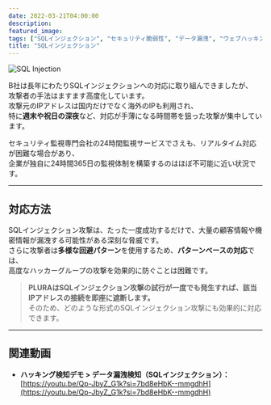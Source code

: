 ```yaml
---
date: 2022-03-21T04:00:00
description: 
featured_image: 
tags: ["SQLインジェクション", "セキュリティ脆弱性", "データ漏洩", "ウェブハッキング", "PLURA"]
title: "SQLインジェクション"
---
```


![SQL Injection](https://github.com/user-attachments/assets/effd8178-920d-413e-ab79-61fb6815f22f)

B社は長年にわたりSQLインジェクションへの対応に取り組んできましたが、  
攻撃者の手法はますます高度化しています。  
攻撃元のIPアドレスは国内だけでなく海外のIPも利用され、  
特に**週末や祝日の深夜**など、対応が手薄になる時間帯を狙った攻撃が集中しています。  

セキュリティ監視専門会社の24時間監視サービスでさえも、リアルタイム対応が困難な場合があり、  
企業が独自に24時間365日の監視体制を構築するのはほぼ不可能に近い状況です。

---

## 対応方法

SQLインジェクション攻撃は、たった一度成功するだけで、大量の顧客情報や機密情報が漏洩する可能性がある深刻な脅威です。  
さらに攻撃者は**多様な回避パターン**を使用するため、**パターンベースの対応**では、  
高度なハッカーグループの攻撃を効果的に防ぐことは困難です。  

> **PLURAはSQLインジェクション攻撃の試行が一度でも発生すれば、該当IPアドレスの接続を即座に遮断します。**  
> そのため、どのような形式のSQLインジェクション攻撃にも効果的に対応できます。

---

## 関連動画

- **ハッキング検知デモ > データ漏洩検知（SQLインジェクション）：**  
  [https://youtu.be/Qp-JbyZ_G1k?si=7bd8eHbK--mmgdhH](https://youtu.be/Qp-JbyZ_G1k?si=7bd8eHbK--mmgdhH)
